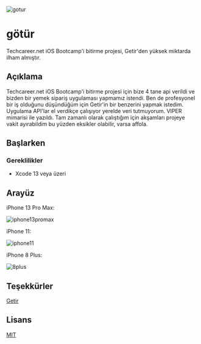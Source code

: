 ![gotur](https://user-images.githubusercontent.com/22424289/147139629-510d2ef2-696b-4ac7-a8ff-4670dbbe4aaf.png)


# götür
Techcareer.net iOS Bootcamp'i bitirme projesi, Getir'den yüksek miktarda ilham almıştır.

## Açıklama

Techcareer.net iOS Bootcamp'i bitirme projesi için bize 4 tane api verildi ve bizden bir yemek sipariş uygulaması yapmamız istendi. Ben de profesyonel bir iş olduğunu düşündüğüm için Getir'in bir benzerini yapmak istedim. Uygulama API'lar el verdikçe çalışıyor yerelde veri tutmuyorum. VIPER mimarisi ile yazıldı. Tam zamanlı olarak çalıştığım için akşamları projeye vakit ayırabildim bu yüzden eksikler olabilir, varsa affola.


## Başlarken

### Gereklilikler

* Xcode 13 veya üzeri

## Arayüz


iPhone 13 Pro Max:      

![iphone13promax](https://user-images.githubusercontent.com/22424289/147138477-f1ed831b-b468-46ee-9fef-1be177c38c69.gif)

iPhone 11:       

![iphone11](https://user-images.githubusercontent.com/22424289/147138430-ea1083cd-3feb-4658-a3fb-247c97880af2.gif)

iPhone 8 Plus:     

![8plus](https://user-images.githubusercontent.com/22424289/147138456-4c9e9b63-ad85-499f-9236-11a3013eb864.gif)



## Teşekkürler
[Getir](https://getir.com)

## Lisans
[MIT](https://github.com/kemalsanli/gotur/blob/main/LICENSE)





